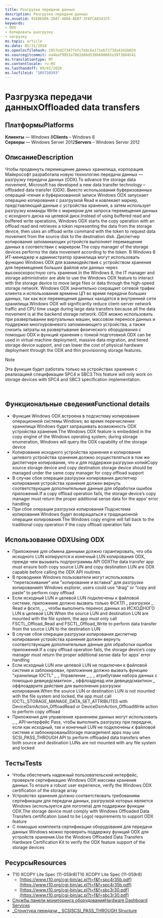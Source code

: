 ```yaml
---
title: Разгрузка передачи данных
description: Разгрузка передачи данных
ms.assetid: 91EBE6D6-2DA7-48DA-AEB7-3FAFCA8341F5
keywords:
- ODX
- Копировать разгрузку
- нагрузку
ms.topic: article
ms.date: 05/31/2018
ms.openlocfilehash: 1057ed27347fefc7ebc6a171eb7273da4341b024
ms.sourcegitcommit: ea4baf9953a78d2d6bd530b680601e39f3884541
ms.translationtype: MT
ms.contentlocale: ru-RU
ms.lasthandoff: 09/01/2020
ms.locfileid: "105710393"
---
```

# <a name="offloaded-data-transfers"></a><span data-ttu-id="1f7c2-106">Разгрузка передачи данных</span><span class="sxs-lookup"><span data-stu-id="1f7c2-106">Offloaded data transfers</span></span>

## <a name="platforms"></a><span data-ttu-id="1f7c2-107">Платформы</span><span class="sxs-lookup"><span data-stu-id="1f7c2-107">Platforms</span></span>

<span data-ttu-id="1f7c2-108">**Клиенты** — Windows 8</span><span class="sxs-lookup"><span data-stu-id="1f7c2-108">**Clients** – Windows 8</span></span>  
<span data-ttu-id="1f7c2-109">**Серверы** — Windows Server 2012</span><span class="sxs-lookup"><span data-stu-id="1f7c2-109">**Servers** – Windows Server 2012</span></span>  


## <a name="description"></a><span data-ttu-id="1f7c2-110">Описание</span><span class="sxs-lookup"><span data-stu-id="1f7c2-110">Description</span></span>

<span data-ttu-id="1f7c2-111">Чтобы продвинуть перемещение данных хранилища, корпорация Майкрософт разработала новую технологию передачи данных — разгрузку передачи данных (ODX).</span><span class="sxs-lookup"><span data-stu-id="1f7c2-111">To advance the storage data movement, Microsoft has developed a new data transfer technology – offloaded data transfer (ODX).</span></span> <span data-ttu-id="1f7c2-112">Вместо использования буферизованных операций чтения и буферизованной записи Windows ODX запускает операцию копирования с разгрузкой Read и извлекает маркер, представляющий данные с устройства хранения, а затем использует разгрузку команды Write с маркером для запроса перемещения данных с исходного диска на целевой диск.</span><span class="sxs-lookup"><span data-stu-id="1f7c2-112">Instead of using buffered read and buffered write operations, Windows ODX starts the copy operation with an offload read and retrieves a token representing the data from the storage device, then uses an offload write command with the token to request data movement from the source disk to the destination disk.</span></span> <span data-ttu-id="1f7c2-113">Диспетчер копирования запоминающих устройств выполняет перемещение данных в соответствии с маркером.</span><span class="sxs-lookup"><span data-stu-id="1f7c2-113">The copy manager of the storage devices performs the data movement according to the token.</span></span> <span data-ttu-id="1f7c2-114">В Windows 8 ИТ-менеджер и администратор хранилища могут использовать функцию Windows ODX для взаимодействия с устройством хранения для перемещения больших файлов или данных через высокоскоростную сеть хранения.</span><span class="sxs-lookup"><span data-stu-id="1f7c2-114">In the Windows 8, the IT manager and storage administrator are able to use the Windows ODX feature to interact with the storage device to move large files or data through the high-speed storage network.</span></span> <span data-ttu-id="1f7c2-115">Windows ODX значительно сокращает сетевой трафик клиента и использования времени ЦП во время передачи больших данных, так как все перемещения данных находятся в внутренней сети хранилища.</span><span class="sxs-lookup"><span data-stu-id="1f7c2-115">Windows ODX will significantly reduce client-server network traffic and CPU time usage during large data transfers because all the data movement is at the backend storage network.</span></span> <span data-ttu-id="1f7c2-116">ODX можно использовать при развертывании виртуальных машин, массовом переносе данных и поддержке многоуровневого запоминающего устройства, а также снизить затраты на развертывание физического оборудования с помощью ODX и функций хранения с тонкой подготовкой.</span><span class="sxs-lookup"><span data-stu-id="1f7c2-116">ODX can be used in virtual machine deployment, massive data migration, and tiered storage device support, and can lower the cost of physical hardware deployment through the ODX and thin provisioning storage features.</span></span>

> [!Note]  
> <span data-ttu-id="1f7c2-117">Эта функция будет работать только на устройствах хранения с реализацией спецификации SPC4 и SBC3.</span><span class="sxs-lookup"><span data-stu-id="1f7c2-117">This feature will only work on storage devices with SPC4 and SBC3 specification implementation.</span></span>

 

## <a name="functional-details"></a><span data-ttu-id="1f7c2-118">Функциональные сведения</span><span class="sxs-lookup"><span data-stu-id="1f7c2-118">Functional details</span></span>

-   <span data-ttu-id="1f7c2-119">Функция Windows ODX встроена в подсистему копирования операционной системы Windows; во время перечисления хранилища Windows будет запрашивать возможность ODX устройства хранения.</span><span class="sxs-lookup"><span data-stu-id="1f7c2-119">The Windows ODX feature is embedded in the copy engine of the Windows operating system; during storage enumeration, Windows will query the ODX capability of the storage device</span></span>
-   <span data-ttu-id="1f7c2-120">Копирование исходного устройства хранения и копирования целевого устройства хранения должно осуществляться в том же диспетчере копирования, что и для поддержки разгрузки копий</span><span class="sxs-lookup"><span data-stu-id="1f7c2-120">Copy source storage device and copy destination storage device should be managed under the same copy manager for copy offload support</span></span>
-   <span data-ttu-id="1f7c2-121">В случае сбоя операции разгрузки копирования диспетчер копирования устройства хранения должен вернуть соответствующие дополнительные данные для обработки ошибок приложений.</span><span class="sxs-lookup"><span data-stu-id="1f7c2-121">If a copy offload operation fails, the storage device’s copy manager must return the proper additional sense data for the apps’ error handling</span></span>
-   <span data-ttu-id="1f7c2-122">При сбое операции разгрузки копирования Подсистема копирования Windows будет возвращаться к традиционной операции копирования.</span><span class="sxs-lookup"><span data-stu-id="1f7c2-122">The Windows copy engine will fall back to the traditional copy operation if the copy offload operation fails</span></span>

## <a name="using-odx"></a><span data-ttu-id="1f7c2-123">Использование ODX</span><span class="sxs-lookup"><span data-stu-id="1f7c2-123">Using ODX</span></span>

-   <span data-ttu-id="1f7c2-124">Приложение для обмена данными должно гарантировать, что оба исходного LUN копируются и конечный LUN копирования ODX, прежде чем вызывать подпрограммы API ODX</span><span class="sxs-lookup"><span data-stu-id="1f7c2-124">The data transfer app must ensure both copy source LUN and copy destination LUN are ODX capable before calling the ODX API routines</span></span>
-   <span data-ttu-id="1f7c2-125">В проводнике Windows пользователи могут использовать "перетаскивание" или "копирование и вставка" для разгрузки копирования</span><span class="sxs-lookup"><span data-stu-id="1f7c2-125">In Windows explorer, users could use “drag” or “copy and paste” to perform copy offload</span></span>
-   <span data-ttu-id="1f7c2-126">Если исходный LUN и целевой LUN подключены к файловой системе, приложение должно вызвать только ФСКТЛ \_ разгрузки \_ Read и фсктл, \_ \_ чтобы выполнить перенос данных из ИСХОДНОГО LUN в целевой LUN.</span><span class="sxs-lookup"><span data-stu-id="1f7c2-126">When the source LUN and destination LUN are mounted with the file system, the app must only call FSCTL\_Offload\_Read and FSCTL\_Offload\_Write to perform data transfer from the source LUN to the destination LUN</span></span>
-   <span data-ttu-id="1f7c2-127">В случае сбоя операции разгрузки копирования диспетчер копирования устройства хранения должен вернуть соответствующие дополнительные данные для обработки ошибок приложений.</span><span class="sxs-lookup"><span data-stu-id="1f7c2-127">If a copy offload operation fails, the storage device’s copy manager must return the proper additional sense data for apps’ error handling</span></span>
-   <span data-ttu-id="1f7c2-128">Если исходный LUN или целевой LUN не подключен к файловой системе и заблокирован, приложение должно вызвать функцию "хранилище IOCTL" \_ \_ Управление \_ \_ \_ атрибутами набора данных с помощью девицедсмактион \_ оффлоадреад или девицедсмактион \_ оффлоадврите действие для выполнения разгрузки копирования.</span><span class="sxs-lookup"><span data-stu-id="1f7c2-128">When the source LUN or destination LUN is not mounted with the file system and locked, the app must call IOCTL\_STORAGE\_MANAGE\_DATA\_SET\_ATTRIBUTES with DeviceDsmAction\_OffloadRead or DeviceDsmAction\_OffloadWrite action to perform copy offload</span></span>
-   <span data-ttu-id="1f7c2-129">Приложения для управления хранением данных могут использовать \_ \_ API-интерфейс Pass, чтобы выполнить разгрузку при передаче, если как исходный, так и конечный LUN не подключены к файловой системе и заблокированы</span><span class="sxs-lookup"><span data-stu-id="1f7c2-129">Storage management apps may use SCSI\_PASS\_THROUGH API to perform offloaded data transfers when both source and destination LUNs are not mounted with any file system and locked</span></span>

## <a name="tests"></a><span data-ttu-id="1f7c2-130">Тесты</span><span class="sxs-lookup"><span data-stu-id="1f7c2-130">Tests</span></span>

-   <span data-ttu-id="1f7c2-131">Чтобы обеспечить надежный пользовательский интерфейс, проверьте сертификацию Windows ODX массива хранения данных.</span><span class="sxs-lookup"><span data-stu-id="1f7c2-131">To ensure a robust user experience, verify the Windows ODX certification of the storage array</span></span>
-   <span data-ttu-id="1f7c2-132">Устройство хранения должно соответствовать требованиям сертификации для передачи данных, разгрузкой которых является Windows (используется для логотипа) для поддержки функции ODX.</span><span class="sxs-lookup"><span data-stu-id="1f7c2-132">The storage device must comply with Windows Offloaded Data Transfers certification (used to be Logo) requirements to support ODX feature</span></span>
-   <span data-ttu-id="1f7c2-133">С помощью комплекта сертификации оборудования для передачи данных Windows можно проверить поддержку функций ODX для устройств хранения.</span><span class="sxs-lookup"><span data-stu-id="1f7c2-133">Use the Windows Offloaded Data Transfers Hardware Certification Kit to verify the ODX feature support of the storage devices</span></span>

## <a name="resources"></a><span data-ttu-id="1f7c2-134">Ресурсы</span><span class="sxs-lookup"><span data-stu-id="1f7c2-134">Resources</span></span>

-   <span data-ttu-id="1f7c2-135">T10 XCOPY Lite Spec (11-059r8)</span><span class="sxs-lookup"><span data-stu-id="1f7c2-135">T10 XCOPY Lite Spec (11-059r8)</span></span>
    -   [https://www.t10.org/cgi-bin/ac.pl?t=f&f=spc4r35b.pdf](https://www.t10.org/cgi-bin/ac.pl?t=f&f=spc4r35b.pdf)
    -   [https://www.t10.org/cgi-bin/ac.pl?t=f&f=sbc3r30.pdf](https://www.t10.org/cgi-bin/ac.pl?t=f&f=sbc3r30.pdf)
-   [<span data-ttu-id="1f7c2-136">Службы панели мониторинга оборудования</span><span class="sxs-lookup"><span data-stu-id="1f7c2-136">Hardware Dashboard Services</span></span>](/windows-hardware/drivers/dashboard/)
-   [<span data-ttu-id="1f7c2-137">\_Структура передачи \_ SCSI</span><span class="sxs-lookup"><span data-stu-id="1f7c2-137">SCSI\_PASS\_THROUGH Structure</span></span>](/windows-hardware/drivers/ddi/ntddscsi/ns-ntddscsi-_scsi_pass_through)

 

 